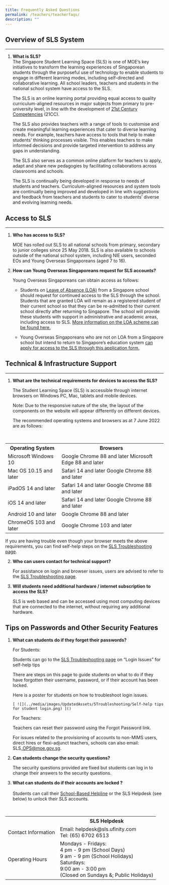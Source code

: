 ```yaml
---
title: Frequently Asked Questions
permalink: /teachers/teacherfaqs/
description: ""
---
```

Overview of SLS System
----------------------
---

1. **What is SLS?** 
<br>The Singapore Student Learning Space (SLS) is one of MOE’s key initiatives to transform the learning experiences of Singaporean students through the purposeful use of technology to enable students to engage in different learning modes, including self-directed and collaborative learning. All school leaders, teachers and students in the national school system have access to the SLS.
    
    The SLS is an online learning portal providing equal access to quality curriculum-aligned resources in major subjects from primary to pre-university level, in line with the development of [21st Century Competencies](https://www.moe.gov.sg/education-in-sg/21st-century-competencies) (21CC).
    
    The SLS also provides teachers with a range of tools to customise and create meaningful learning experiences that cater to diverse learning needs. For example, teachers have access to tools that help to make students’ thinking processes visible. This enables teachers to make informed decisions and provide targeted intervention to address any gaps in understanding.
    
    The SLS also serves as a common online platform for teachers to apply, adapt and share new pedagogies by facilitating collaborations across classrooms and schools.
    
    The SLS is continually being developed in response to needs of students and teachers. Curriculum-aligned resources and system tools are continually being improved and developed in line with suggestions and feedback from teachers and students to cater to students’ diverse and evolving learning needs.

  
Access to SLS
-------------

---

1. **Who has access to SLS?**
    
     MOE has rolled out SLS to all national schools from primary, secondary to junior colleges since 25 May 2018. SLS is also available to schools outside of the national school system, including NIE users, seconded EOs and Young Overseas Singaporeans (aged 7 to 16).
2. **How can Young Overseas Singaporeans request for SLS accounts?**
    
    Young Overseas Singaporeans can obtain access as follows:
    
    
    - Students on [Leave of Absence (LOA)](https://go.gov.sg/loa) from a Singapore school should request for continued access to the SLS through the school.
    Students that are granted LOA will remain as a registered student of their current school so that they can be re-admitted to their current school directly after returning to Singapore. The school will provide these students with support in administrative and academic areas, including access to SLS. [More information on the LOA scheme can be found here.](https://go.gov.sg/loa)
    
    - Young Overseas Singaporeans who are not on LOA from a Singapore school but intend to return to Singapore’s education system [can apply for access to the SLS through this application form.](https://go.gov.sg/applyforsls)
   
 
Technical & Infrastructure Support
---

---

1. **What are the technical requirements for devices to access the SLS?** <br>

	The Student Learning Space (SLS) is accessible through internet browsers on Windows PC, Mac, tablets and mobile devices.

	Note: Due to the responsive nature of the site, the layout of the components on the website will appear differently on different devices.
    
	The recommended operating systems and browsers as at 7 June 2022 are as follows:

<table>  
  <tr>  
    <th>Operating System</th>  
    <th>Browsers</th>  
  </tr>  
  <tr>  
    <td>Microsoft Windows 10</td>  
    <td>Google Chrome 88 and later    
    Microsoft Edge 88 and later</td>  
  </tr>  
  <tr>  
    <td>Mac OS 10.15 and later</td>  
    <td>Safari 14 and later
			Google Chrome 88 and later</td>  
  </tr>  
	  <tr>  
    <td>iPadOS 14 and later</td>  
    <td>Safari 14 and later
			Google Chrome 88 and later</td>  
  </tr>  
		  <tr>  
    <td>iOS 14 and later</td>  
    <td>Safari 14 and later
			Google Chrome 88 and later</td>  
  </tr>  
	<tr>  
    <td>Android 10 and later</td>  
    <td>Google Chrome 88 and later</td>  
  </tr>  
	<tr>  
    <td>ChromeOS 103 and later</td>  
    <td>Google Chrome 103 and later</td>  
  </tr>  
</table>

If you are having trouble even though your browser meets the above requirements, you can find self-help steps on the [SLS Troubleshooting page](../user-guide/vle/logintroubleshooting/index.html).

2. **Who can users contact for technical support?**
    
     For assistance on login and browser issues, users are advised to refer to the [SLS Troubleshooting page](../user-guide/vle/logintroubleshooting/index.html).
3. **Will students need additional hardware / internet subscription to access the SLS?**
    
    SLS is web based and can be accessed using most computing devices that are connected to the internet, without requiring any additional hardware.
   

Tips on Passwords and Other Security Features
----------------------------------


1. **What can students do if they forget their passwords?**
    
    For Students:
    
    Students can go to the [SLS Troubleshooting page](../user-guide/vle/logintroubleshooting/index.html) on “Login Issues” for self-help tips
    
    There are steps on this page to guide students on what to do if they have forgotten their username, password, or if their account has been locked.
    
    Here is a poster for students on how to troubleshoot login issues.
    
       [ ![](../media/images/UpdatedAssets/5Troubleshooting/Self-help tips for student login.png) ]()
			 
	For Teachers:
    
	Teachers can reset their password using the Forgot Password link.
    
	For issues related to the provisioning of accounts to non-MIMS users, direct hires or flexi-adjunct teachers, schools can also email: SLS\_OPS@moe.gov.sg.

2. **Can students change the security questions?**
    
    The security questions provided are fixed but students can log in to change their answers to the security questions.
		
3. **What can students do if their accounts are locked ?**<br><br>
Students can call their [School-Based Helpline](../user-guide/vle/logintroubleshooting/LoginTroubleshooting/SchoolBasedHelpline.html) or the SLS Helpdesk (see below) to unlock their SLS accounts.


<table>  
  <tr>  
    <th></th>  
    <th>SLS Helpdesk</th>  
  </tr>  
  <tr>  
    <td>Contact Information</td>  
    <td>Email: helpdesk@sls.ufinity.com
<br>Tel: (65) 6702 6513</td>  
  </tr>  
  <tr>  
    <td>Operating Hours</td>  
    <td>
Mondays - Fridays:
<br>4 pm - 9 pm (School Days)
<br>9 am - 9 pm (School Holidays)
<br>Saturdays:
<br>9:00 am - 3:00 pm
<br>(Closed on Sundays &; Public Holidays)</td>  
</tr>  
</table>
    
               
    
         
    
        
 
         